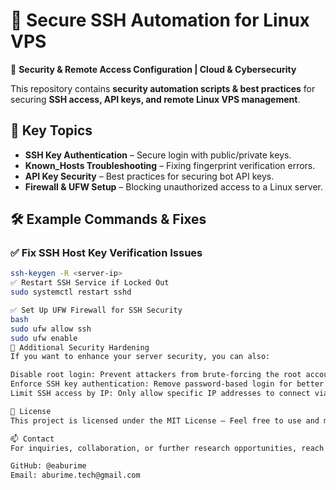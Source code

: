 # 🔐 Secure SSH Automation for Linux VPS  
🚀 **Security & Remote Access Configuration | Cloud & Cybersecurity**  

This repository contains **security automation scripts & best practices** for securing **SSH access, API keys, and remote Linux VPS management**.  

## 📌 Key Topics  
- **SSH Key Authentication** – Secure login with public/private keys.  
- **Known_Hosts Troubleshooting** – Fixing fingerprint verification errors.  
- **API Key Security** – Best practices for securing bot API keys.  
- **Firewall & UFW Setup** – Blocking unauthorized access to a Linux server.  

## 🛠 Example Commands & Fixes  

### ✅ **Fix SSH Host Key Verification Issues**  
```bash
ssh-keygen -R <server-ip>
✅ Restart SSH Service if Locked Out
sudo systemctl restart sshd

✅ Set Up UFW Firewall for SSH Security
bash
sudo ufw allow ssh
sudo ufw enable
🔧 Additional Security Hardening
If you want to enhance your server security, you can also:

Disable root login: Prevent attackers from brute-forcing the root account.
Enforce SSH key authentication: Remove password-based login for better security.
Limit SSH access by IP: Only allow specific IP addresses to connect via SSH.

📜 License
This project is licensed under the MIT License – Feel free to use and modify it.

📫 Contact
For inquiries, collaboration, or further research opportunities, reach out via:

GitHub: @eaburime
Email: aburime.tech@gmail.com
